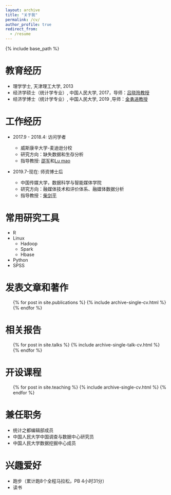 ```yaml
---
layout: archive
title: "关于我"
permalink: /cv/
author_profile: true
redirect_from:
  - /resume
---
```


{% include base_path %}

教育经历
======
* 理学学士, 天津理工大学, 2013
* 经济学硕士（统计学专业）, 中国人民大学, 2017，导师：[吕晓玲教授](http://stat.ruc.edu.cn/teacher_more.php?id=39&cid=25)
* 经济学博士（统计学专业）, 中国人民大学, 2019 ,导师：[金勇进教授](http://stat.ruc.edu.cn/teacher_more.php?id=119&cid=25)

工作经历
======
* 2017.9 - 2018.4: 访问学者
  * 威斯康辛大学-麦迪逊分校
  * 研究方向：缺失数据和生存分析
  * 指导教授: [邵军](http://www.stat.wisc.edu/~shao/)和[Lu mao](https://biostat.wisc.edu/content/mao-lu)

* 2019.7-现在: 师资博士后
  * 中国传媒大学，数据科学与智能媒体学院
  * 研究方向：融媒体技术和评价体系、融媒体数据分析
  * 指导教授：[柴剑平](http://dsmi.cuc.edu.cn/2019/0425/c4580a123002/page.htm)
  
常用研究工具
======
* R
* Linux
  * Hadoop
  * Spark
  * Hbase
* Python
* SPSS 

发表文章和著作
======
  <ul>{% for post in site.publications %}
    {% include archive-single-cv.html %}
  {% endfor %}</ul>
  
相关报告
======
  <ul>{% for post in site.talks %}
    {% include archive-single-talk-cv.html %}
  {% endfor %}</ul>
  
开设课程
======
  <ul>{% for post in site.teaching %}
    {% include archive-single-cv.html %}
  {% endfor %}</ul>
  
兼任职务
======
* 统计之都编辑部成员
* 中国人民大学中国调查与数据中心研究员
* 中国人民大学数据挖掘中心成员

兴趣爱好
======

* 跑步（累计跑8个全程马拉松，PB 4小时31分）
* 读书


